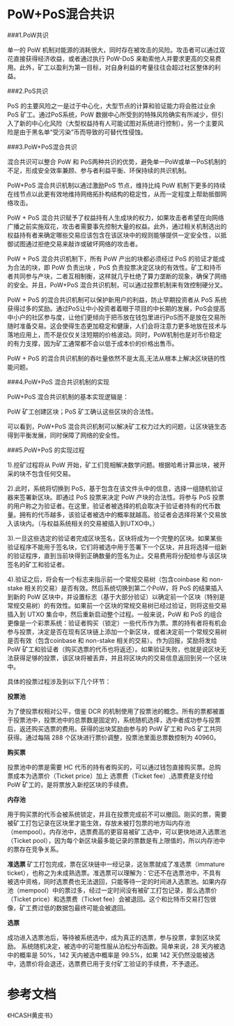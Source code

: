 ﻿# PoW+PoS混合共识 
###1.PoW共识

  单一的 PoW 机制对能源的消耗很大，同时存在被攻击的风险。攻击者可以通过双花直接获得经济收益，或者通过执行 PoW-DoS 来勒索他人并要求更高的交易费用。此外，矿工以盈利为第一目标，对自身利益的考量往往会超过社区整体的利益。

###2.PoS共识

  PoS 的主要风险之一是过于中心化，大型节点的计算和验证能力将会胜过业余 PoS 矿工。通过PoS系统，PoW 数据中心所受到的特殊风险确实有所减少，但引入了新的中心化风险（大型权益持有人可能试图对系统进行控制）。另一个主要风险是由于黑名单“受污染”币而导致的可替代性侵蚀。

###3.PoW+PoS混合共识 

混合共识可以整合 PoW 和 PoS两种共识的优势，避免单一PoW或单一PoS机制的不足，形成安全效率兼顾、参与者利益平衡、环保持续的共识机制。

PoW+PoS 混合共识机制以通过激励PoS 节点，维持比纯 PoW 机制下更多的持续在线节点以此更有效地维持网络拓扑构结构的稳定性，从而一定程度上帮助抵御网络攻击。

PoW + PoS 混合共识赋予了权益持有人生成块的权力，如果攻击者希望在向网络广播之前实施双花，攻击者需要事先控制大量的权益。此外，通过相关机制选出的权益持有者来确定哪些交易应该包含在该区块中的规则能够提供一定安全性，以抵御试图通过拒绝交易来敲诈或破坏网络的攻击者。 

PoW + PoS 混合共识机制下，所有 PoW 产出的块都必须经过 PoS 的验证才能成为合法的块，即 PoW 负责出块 ，PoS 负责投票决定区块的有效性。矿工和持币者共同参与产块，二者互相制衡，这样就几乎杜绝了算力垄断的现象，确保了网络的安全。并且，PoW+PoS 混合共识机制，可以通过投票机制来有效控制硬分叉。 

PoW + PoS 的混合共识机制可以保护新用户的利益，防止早期投资者从 PoS 系统获得过多的奖励。通过PoS让中小投资者着眼于项目的中长期的发展，PoS会提高中小户的社区参与度，让他们更倾向于把币放在钱包里进行PoS而不是放在交易所随时准备交易。这会使得生态更加稳定和健康，人们会将注意力更多地放在技术与落地应用上，而不是仅仅关注短期的价格波动。同时，PoW机制也是对币价稳定的有力支撑，因为矿工通常都不会以低于成本价的价格出售币。

PoW + PoS 的混合共识机制的吞吐量依然不是太高,无法从根本上解决区块链的性能问题。

###4.PoW+PoS 混合共识机制的实现 

PoW+PoS 混合共识机制的基本实现逻辑是：

PoW 矿工创建区块；PoS 矿工确认这些区块的合法性。 

可以看到，PoW+PoS 混合共识机制可以解决矿工权力过大的问题，让区块链生态得到平衡发展，同时保障了网络的安全性。

###5.PoW+PoS 的实现过程 

1).挖矿过程将从 PoW 开始，矿工们竞相解决数学问题。根据哈希计算出块，被开采的块不包含任何交易。  

2).此时，系统将切换到 PoS，基于包含在该文件头中的信息，选择一组随机验证器来签署新区块。即通过 PoS 投票来决定 PoW 产块的合法性。将参与 PoS 投票的用户称之为验证者。在这里，验证者被选择的机会取决于验证者持有的代币数量。拥有的代币越多，该验证者被选中的概率就越高。验证者会选择将某个交易放入该块内。（与权益系统相关的交易被插入到UTXO中。） 

3).一旦这些选定的验证者完成区块签名，区块将成为一个完整的区块。如果某些验证程序不能用于签名块，它们将被选中用于签署下一个区块，并且将选择一组新的验证程序，直到当前块得到正确数量的签名为止。交易费用将分配给参与该区块签名的矿工和验证者。 

4).验证之后，将会有一个标志来指示前一个常规交易树（包含coinbase 和 non-stake 相关的交易）是否有效。然后系统切换到第二个PoW，将 PoS 的结果插入到新的 PoW 区块中，并设置标志（基于大部分验证）以确定前一个区块（特别是常规交易树）的有效性。如果前一个区块的常规交易树已经过验证，则将这些交易插入到 UTXO 集合中，然后重新启动整个过程。一般来说，PoW 和 PoS 的组合更像是一个彩票系统：验证者购买（锁定）一些代币作为票。票的持有者将有机会参与投票，决定是否在现有区块链上添加一个新区块，或者决定前一个常规交易树是否有效（包含coinbase 和 non-stake 相关的交易）。作为回报，奖励将发给 PoW 矿工和验证者（购买选票的代币也将返还）。如果验证失败，也就是说区块无法获得足够的投票，该区块将被丢弃，并且将区块内的交易信息返回到另一个区块中。 
 
具体的投票过程涉及到以下几个环节： 

<b>投票池</b>

为了使投票权相对公平，借鉴 DCR 的机制使用了投票池的概念。所有的票都被置于投票池中，投票池中的总票数是固定的，系统随机选择，选中者成功参与投票后，返还购买选票的费用。获得的出块奖励由参与的 PoW 矿工和 PoS 矿工共同获得。通过每隔 288 个区块进行票价调整，投票池里面总票数控制为 40960。

<b>购买票 </b>

投票池中的票是需要 HC 代币的持有者购买的，可以通过钱包直接购买票。总购票成本为选票价（Ticket price）加上 选票费（Ticket fee）,选票费是支付给 PoW 矿工的，是将票放入新挖区块的手续费。

<b>内存池 </b>

用于购买票的代币会被系统锁定，并且在投票完成前不可以撤回。刚买的票，需要被矿工打包记录在区块里才能生效，存放未被打包票的地方叫内存池（mempool）。内存池中，选票费高的更容易被矿工选中，可以更快地进入选票池（Ticket pool），因为每个新区块最多能记录的票数是有上限值的，所以内存池中的票存在竞争关系。 

<b>准选票 </b>
矿工打包完成，票在区块链中一经记录，这张票就成了准选票（immature ticket），也称之为未成熟选票。准选票可以理解为：它还不在选票池中，不具有被选中资格，同时选票费也无法退回，只能等待一定的时间进入选票池。如果内存池（mempool）中的票过多，经过一定时间没有被矿工打包记录，那么选票价（Ticket price）和选票费（Ticket fee）会被退回。这个和比特币交易打包很像，矿工费过低的数据包最终可能会被退回。 

<b>选票 </b>

成功进入选票池后，等待被系统选中，成为真正的选票，参与投票，拿到区块奖励。 系统随机决定，被选中的可能性服从泊松分布函数。简单来说，28 天内被选中的概率是 50%，142 天内被选中概率是 99.5%，如果 142 天仍然没能被选中，选票价将会退还，选票费已用于支付矿工验证的手续费，不予退还。 

# 参考文档
《HCASH黄皮书》



